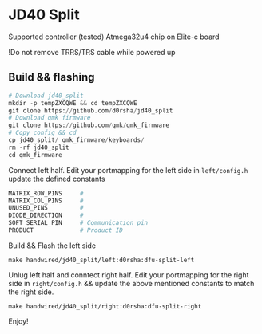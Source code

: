 JD40 Split
======

Supported controller (tested) Atmega32u4 chip on Elite-c board

!Do not remove TRRS/TRS cable while powered up

## Build && flashing 
```py
# Download jd40_split  
mkdir -p tempZXCQWE && cd tempZXCQWE
git clone https://github.com/d0rsha/jd40_split
# Download qmk firmware 
git clone https://github.com/qmk/qmk_firmware
# Copy config && cd 
cp jd40_split/ qmk_firmware/keyboards/
rm -rf jd40_split
cd qmk_firmware
```
Connect left half. Edit your portmapping for the left side in `left/config.h` update the defined constants
```py
MATRIX_ROW_PINS     # 
MATRIX_COL_PINS     # 
UNUSED_PINS         #
DIODE_DIRECTION     #
SOFT_SERIAL_PIN     # Communication pin
PRODUCT             # Product ID 
```
Build && Flash the left side 
```
make handwired/jd40_split/left:d0rsha:dfu-split-left
```
Unlug left half and conntect right half. Edit your portmapping for the right side in `right/config.h` && update the above mentioned constants to match the right side. 
```
make handwired/jd40_split/right:d0rsha:dfu-split-right
```
Enjoy! 
